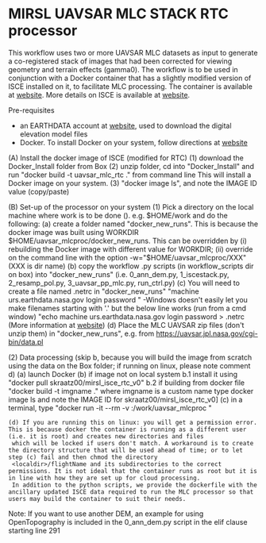 MIRSL UAVSAR MLC STACK RTC processor
====================================

This workflow uses two or more UAVSAR MLC datasets as input to generate a co-registered stack of images that had been corrected for viewing geometry and terrain effects (gamma0).
The workflow is to be used in conjunction with a Docker container that has a slightly modified version of ISCE installed on it, to facilitate MLC processing. The container is available at [website](). More details on ISCE is available at [website](https://github.com/isce-framework/isce2).

Pre-requisites
- an EARTHDATA account at [website](https://urs.earthdata.nasa.gov/), used to download the digital elevation model files
- Docker. To install Docker on your system, follow directions at [website](https://docs.docker.com/)

(A) Install the docker image of ISCE (modified for RTC)
(1) download the Docker_Install folder from Box
(2) unzip folder, cd into "Docker_Install" and run "docker build -t uavsar_mlc_rtc ." from command line
This will install a Docker image on your system. 
(3) "docker image ls", and note the IMAGE ID value (copy/paste)

(B) Set-up of the processor on your system
(1) Pick a directory on the local machine where work is to be done (<localdir>). e.g.  $HOME/work and do the following:
    (a) create a folder named "docker_new_runs". This is because the docker image was built using WORKDIR $HOME/uavsar_mlcproc/docker_new_runs. 
        This can be overridden by (i) rebuilding the Docker image with different value for WORKDIR; (ii) override on the command line with the option -w="$HOME/uavsar_mlcproc/XXX" (XXX is dir name)
    (b) copy the workflow .py scripts (in workflow_scripts dir on box) into "docker_new_runs" (i.e. 0_ann_dem.py, 1_iscestack.py, 2_resamp_pol.py, 3_uavsar_pp_mlc.py, run_ctrl.py)
    (c) You will need to create a file named .netrc in "docker_new_runs"
        "machine urs.earthdata.nasa.gov login <login> password <password>"
        -Windows doesn't easily let you make filenames starting with '.' but the below line works (run from a cmd window)
        "echo machine urs.earthdata.nasa.gov login <login> password <password> > .netrc
         (More information at [website](https://lpdaac.usgs.gov/resources/e-learning/how-access-lp-daac-data-command-line/))
    (d) Place the MLC UAVSAR zip files (don't unzip them) in "docker_new_runs", e.g. from https://uavsar.jpl.nasa.gov/cgi-bin/data.pl

(2) Data processing (skip b, because you will build the image from scratch using the data on the Box folder; if running on linux, please note comment d)
    (a) launch Docker
    (b) if image not on local system
      b.1 install it using "docker pull skraatz00/mirsl_isce_rtc_v0"
      b.2 if building from docker file "docker build -t imgname ." where imgname is a custom name
    type docker image ls and note the IMAGE ID for skraatz00/mirsl_isce_rtc_v0]
    (c) in a terminal, type
    "docker run -it --rm -v <localdir>:/work/uavsar_mlcproc <IMAGE ID>"
    
    (d) If you are running this on linux: you will get a permission error. This is because docker the container is running as a different user (i.e. it is root) and creates new directories and files
     which will be locked if users don't match. A workaround is to create the directory structure that will be used ahead of time; or to let step (c) fail and then chmod the directory 
     <localdir>/flightName and its subdirectories to the correct permissions. It is not ideal that the container runs as root but it is in line with how they are set up for cloud processing. 
     In addition to the python scripts, we provide the dockerfile with the ancillary updated ISCE data required to run the MLC processor so that users may build the container to suit their needs.

Note: If you want to use another DEM, an example for using OpenTopography is included in the 0_ann_dem.py script in the elif clause starting line 291


